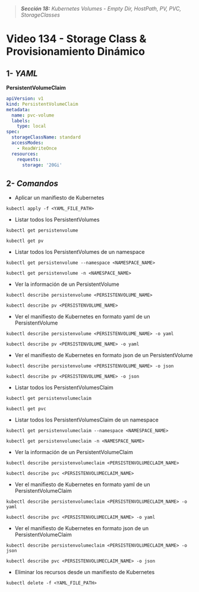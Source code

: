 > _**Sección 18:** Kubernetes Volumes - Empty Dir, HostPath, PV, PVC, StorageClasses_

# Video 134 - Storage Class & Provisionamiento Dinámico

## 1- _YAML_

**PersistentVolumeClaim**
```yaml
apiVersion: v1
kind: PersistentVolumeClaim
metadata:
  name: pvc-volume
  labels:
    type: local
spec:
  storageClassName: standard
  accessModes:
    - ReadWriteOnce
  resources:
    requests:
      storage: '20Gi'
```

## 2- _Comandos_

- Aplicar un manifiesto de Kubernetes

```shell
kubectl apply -f <YAML_FILE_PATH>
```

- Listar todos los PersistentVolumes

```shell
kubectl get persistenvolume
```

```shell
kubectl get pv
```

- Listar todos los PersistentVolumes de un namespace

```shell
kubectl get persistenvolume --namespace <NAMESPACE_NAME>
```

```shell
kubectl get persistenvolume -n <NAMESPACE_NAME>
```

- Ver la información de un PersistentVolume

```shell
kubectl describe persistenvolume <PERSISTENVOLUME_NAME>
```

```shell
kubectl describe pv <PERSISTENVOLUME_NAME>
```

- Ver el manifiesto de Kubernetes en formato yaml de un PersistentVolume

```shell
kubectl describe persistenvolume <PERSISTENVOLUME_NAME> -o yaml
```

```shell
kubectl describe pv <PERSISTENVOLUME_NAME> -o yaml
```

- Ver el manifiesto de Kubernetes en formato json de un PersistentVolume

```shell
kubectl describe persistenvolume <PERSISTENVOLUME_NAME> -o json
```

```shell
kubectl describe pv <PERSISTENVOLUME_NAME> -o json
```

- Listar todos los PersistentVolumesClaim

```shell
kubectl get persistenvolumeclaim
```

```shell
kubectl get pvc
```

- Listar todos los PersistentVolumesClaim de un namespace

```shell
kubectl get persistenvolumeclaim --namespace <NAMESPACE_NAME>
```

```shell
kubectl get persistenvolumeclaim -n <NAMESPACE_NAME>
```

- Ver la información de un PersistentVolumeClaim

```shell
kubectl describe persistenvolumeclaim <PERSISTENVOLUMECLAIM_NAME>
```

```shell
kubectl describe pvc <PERSISTENVOLUMECLAIM_NAME>
```

- Ver el manifiesto de Kubernetes en formato yaml de un PersistentVolumeClaim

```shell
kubectl describe persistenvolumeclaim <PERSISTENVOLUMECLAIM_NAME> -o yaml
```

```shell
kubectl describe pvc <PERSISTENVOLUMECLAIM_NAME> -o yaml
```

- Ver el manifiesto de Kubernetes en formato json de un PersistentVolumeClaim

```shell
kubectl describe persistenvolumeclaim <PERSISTENVOLUMECLAIM_NAME> -o json
```

```shell
kubectl describe pvc <PERSISTENVOLUMECLAIM_NAME> -o json
```

- Eliminar los recursos desde un manifiesto de Kubernetes

```shell
kubectl delete -f <YAML_FILE_PATH>
```